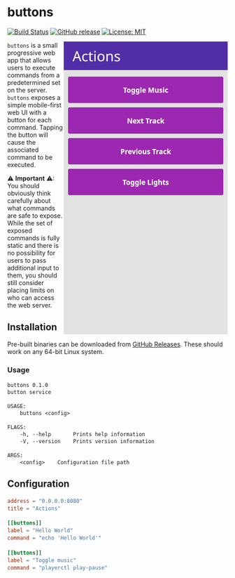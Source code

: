 # buttons

[![Build Status](https://travis-ci.org/Soft/buttons.svg?branch=master)](https://travis-ci.org/Soft/buttons)
[![GitHub release](https://img.shields.io/github/release/Soft/buttons.svg)](https://github.com/Soft/buttons/releases)
[![License: MIT](https://img.shields.io/badge/License-MIT-yellow.svg)](https://opensource.org/licenses/MIT)

<img align="right" src="https://raw.githubusercontent.com/Soft/buttons/master/extra/screenshot.png">

`buttons` is a small progressive web app that allows users to execute commands
from a predetermined set on the server. `buttons` exposes a simple mobile-first
web UI with a button for each command. Tapping the button will cause the
associated command to be executed.

⚠ **Important** ⚠: You should obviously think carefully about what commands are
safe to expose. While the set of exposed commands is fully static and there is
no possibility for users to pass additional input to them, you should still
consider placing limits on who can access the web server.

## Installation

Pre-built binaries can be downloaded from [GitHub
Releases](https://github.com/Soft/buttons/releases). These should work on any
64-bit Linux system.

### Usage

```
buttons 0.1.0
button service

USAGE:
    buttons <config>

FLAGS:
    -h, --help       Prints help information
    -V, --version    Prints version information

ARGS:
    <config>    Configuration file path
```

## Configuration

``` toml
address = "0.0.0.0:8080"
title = "Actions"

[[buttons]]
label = "Hello World"
command = "echo 'Hello World'"

[[buttons]]
label = "Toggle music"
command = "playerctl play-pause"
```
